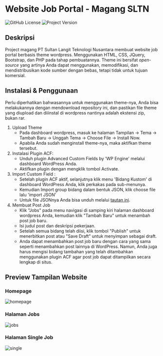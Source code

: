 # Website Job Portal - Magang SLTN
![GitHub License](https://img.shields.io/badge/license-MIT-brightgreen)
![Project Version](https://img.shields.io/badge/version-1.1-informational)
## Deskripsi
Project magang PT Sultan Langit Teknologi Nusantara membuat website job portal berbasis theme wordpress. Menggunakan HTML, CSS, JQuery, Bootstrap, dan PHP pada tahap pembuatannya. Theme ini bersifat *open-source*  yang artinya Anda dapat menggunakan, memodifikasi, dan mendistribusikan kode sumber dengan bebas, tetapi tidak untuk tujuan komersial.
## Instalasi & Penggunaan
Perlu diperhatikan bahwasannya untuk menggunakan theme-nya, Anda bisa melakukannya dengan mendownload repository ini, dan pastikan file theme yang diupload dan diiinstal di wordpress nantinya adalah ekstensi zip, bukan rar.
1. Upload Theme
    * Pada dashboard wordpress, masuk ke halaman Tampilan -> Tema -> Tambah Baru -> Unggah Tema -> Choose File -> Install Now.
    * Apabila Anda sudah menginstall theme-nya, maka aktifkan theme tersebut.
2. Instalasi Plugin ACF:
    * Unduh plugin Advanced Custom Fields by 'WP Engine' melalui dashboard WordPress Anda.
    * Aktifkan plugin dengan mengklik tombol Activate.
3. Import Custom Field :
    * Setelah plugin ACF aktif, selanjutnya klik menu 'Bidang Kustom' di dashboard WordPress Anda, klik perkakas pada sub-menunya.
    * Kemudian Import group bidang dalam bentuk JSON, klik choose file lalu 'import JSON'
    * Untuk file JSONnya Anda bisa unduh melalui [tautan ini](https://drive.google.com/file/d/1Q_nUY_0vAHC68jvNCpMXxK_Rn6aJ_1Wb/view?usp=sharing).
4. Membuat Post Job
    * Klik "Jobs" pada menu navigasi di samping kiri halaman dashboard wordpress Anda, kemudian klik "Tambah Baru" untuk menambah post job baru.
    * Isi judul post dan deskripsi pekerjaan.
    * Setelah semua bidang telah diisi, klik tombol "Publish" untuk menerbitkan post atau "Save Draft" untuk menyimpan sebagai draft.
    * Anda dapat menambahkan post job baru dengan cara yang sama seperti menambahkan post lainnya di WordPress. Namun, Anda juga harus mengisi bidang tambahan yang telah ditambahkan menggunakan plugin ACF agar post job dapat ditampilkan secara lengkap di situs.
## Preview Tampilan Website
### Homepage
![homepage](https://user-images.githubusercontent.com/82860149/227062669-ec1ae48e-ff95-4b09-a74d-9df0f7260eed.png)

### Halaman Jobs
![jobs](https://user-images.githubusercontent.com/82860149/227062702-5ec6bdf4-472c-4b88-b268-8f17e582671b.png)

### Halaman Single Job
![single](https://user-images.githubusercontent.com/82860149/227072180-68b7583f-d425-4bb7-8171-2928b980d5ee.png)
